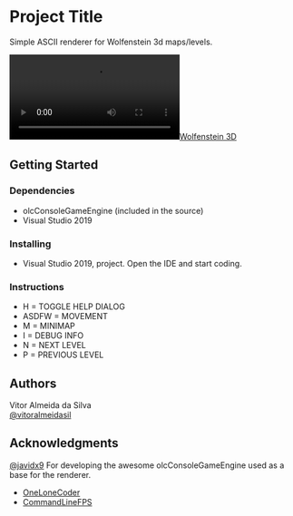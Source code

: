 # Project Title

Simple ASCII renderer for Wolfenstein 3d maps/levels.

[![Wolfenstein 3D](https://video.twimg.com/tweet_video/EsRYXegWMAQ20OM.mp4)](https://video.twimg.com/tweet_video/EsRYXegWMAQ20OM.mp4)


## Getting Started

### Dependencies

* olcConsoleGameEngine (included in the source)
* Visual Studio 2019

### Installing

* Visual Studio 2019, project. Open the IDE and start coding.

### Instructions

* H = TOGGLE HELP DIALOG
* ASDFW = MOVEMENT
* M = MINIMAP
* I = DEBUG INFO
* N = NEXT LEVEL
* P = PREVIOUS LEVEL

## Authors

Vitor Almeida da Silva  
[@vitoralmeidasil](https://twitter.com/vitoralmeidasil)


## Acknowledgments

[@javidx9](https://twitter.com/javidx9) For developing the awesome olcConsoleGameEngine used as a base for the renderer.

* [OneLoneCoder](https://github.com/OneLoneCoder)
* [CommandLineFPS](https://github.com/OneLoneCoder/CommandLineFPS)
